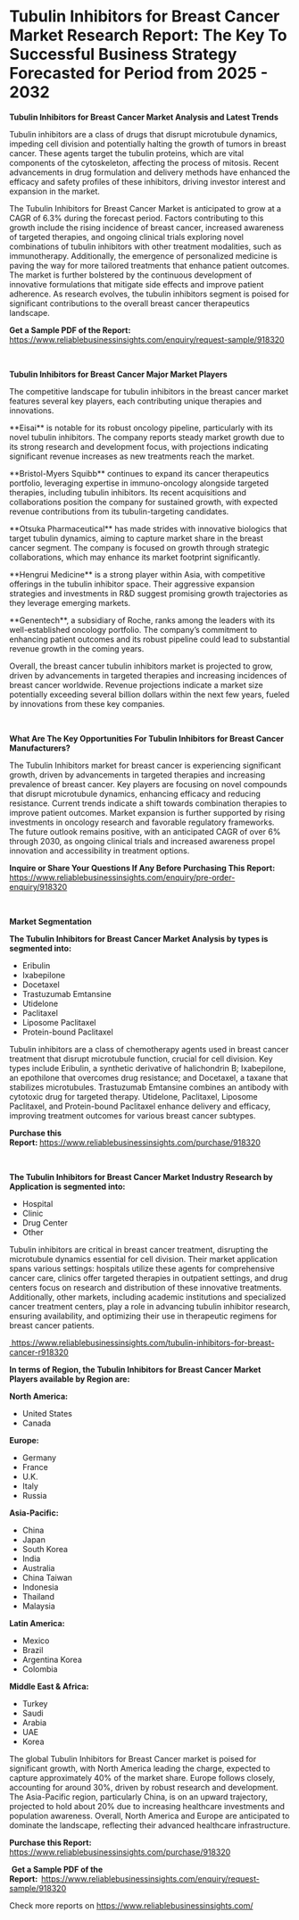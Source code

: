 <p><h1>Tubulin Inhibitors for Breast Cancer Market Research Report: The Key To Successful Business Strategy Forecasted for Period from 2025 - 2032</h1></p><p><strong>Tubulin Inhibitors for Breast Cancer Market Analysis and Latest Trends</strong></p>
<p><p>Tubulin inhibitors are a class of drugs that disrupt microtubule dynamics, impeding cell division and potentially halting the growth of tumors in breast cancer. These agents target the tubulin proteins, which are vital components of the cytoskeleton, affecting the process of mitosis. Recent advancements in drug formulation and delivery methods have enhanced the efficacy and safety profiles of these inhibitors, driving investor interest and expansion in the market.</p><p>The Tubulin Inhibitors for Breast Cancer Market is anticipated to grow at a CAGR of 6.3% during the forecast period. Factors contributing to this growth include the rising incidence of breast cancer, increased awareness of targeted therapies, and ongoing clinical trials exploring novel combinations of tubulin inhibitors with other treatment modalities, such as immunotherapy. Additionally, the emergence of personalized medicine is paving the way for more tailored treatments that enhance patient outcomes. The market is further bolstered by the continuous development of innovative formulations that mitigate side effects and improve patient adherence. As research evolves, the tubulin inhibitors segment is poised for significant contributions to the overall breast cancer therapeutics landscape.</p></p>
<p><strong>Get a Sample PDF of the Report:&nbsp;</strong> <a href="https://www.reliablebusinessinsights.com/enquiry/request-sample/918320?utm_campaign=3101&utm_medium=2&utm_source=Github&utm_content=ia&utm_term=07032025&utm_id=tubulin-inhibitors-for-breast-cancer">https://www.reliablebusinessinsights.com/enquiry/request-sample/918320</a></p>
<p>&nbsp;</p>
<p><strong>Tubulin Inhibitors for Breast Cancer Major Market Players</strong></p>
<p><p>The competitive landscape for tubulin inhibitors in the breast cancer market features several key players, each contributing unique therapies and innovations.</p><p>**Eisai** is notable for its robust oncology pipeline, particularly with its novel tubulin inhibitors. The company reports steady market growth due to its strong research and development focus, with projections indicating significant revenue increases as new treatments reach the market.</p><p>**Bristol-Myers Squibb** continues to expand its cancer therapeutics portfolio, leveraging expertise in immuno-oncology alongside targeted therapies, including tubulin inhibitors. Its recent acquisitions and collaborations position the company for sustained growth, with expected revenue contributions from its tubulin-targeting candidates.</p><p>**Otsuka Pharmaceutical** has made strides with innovative biologics that target tubulin dynamics, aiming to capture market share in the breast cancer segment. The company is focused on growth through strategic collaborations, which may enhance its market footprint significantly.</p><p>**Hengrui Medicine** is a strong player within Asia, with competitive offerings in the tubulin inhibitor space. Their aggressive expansion strategies and investments in R&D suggest promising growth trajectories as they leverage emerging markets.</p><p>**Genentech**, a subsidiary of Roche, ranks among the leaders with its well-established oncology portfolio. The company’s commitment to enhancing patient outcomes and its robust pipeline could lead to substantial revenue growth in the coming years.</p><p>Overall, the breast cancer tubulin inhibitors market is projected to grow, driven by advancements in targeted therapies and increasing incidences of breast cancer worldwide. Revenue projections indicate a market size potentially exceeding several billion dollars within the next few years, fueled by innovations from these key companies.</p></p>
<p>&nbsp;</p>
<p><strong>What Are The Key Opportunities For Tubulin Inhibitors for Breast Cancer Manufacturers?</strong></p>
<p><p>The Tubulin Inhibitors market for breast cancer is experiencing significant growth, driven by advancements in targeted therapies and increasing prevalence of breast cancer. Key players are focusing on novel compounds that disrupt microtubule dynamics, enhancing efficacy and reducing resistance. Current trends indicate a shift towards combination therapies to improve patient outcomes. Market expansion is further supported by rising investments in oncology research and favorable regulatory frameworks. The future outlook remains positive, with an anticipated CAGR of over 6% through 2030, as ongoing clinical trials and increased awareness propel innovation and accessibility in treatment options.</p></p>
<p><strong>Inquire or Share Your Questions If Any Before Purchasing This Report:</strong> <a href="https://www.reliablebusinessinsights.com/enquiry/pre-order-enquiry/918320?utm_campaign=3101&utm_medium=2&utm_source=Github&utm_content=ia&utm_term=07032025&utm_id=tubulin-inhibitors-for-breast-cancer">https://www.reliablebusinessinsights.com/enquiry/pre-order-enquiry/918320</a></p>
<p>&nbsp;</p>
<p><strong>Market Segmentation</strong></p>
<p><strong>The Tubulin Inhibitors for Breast Cancer Market Analysis by types is segmented into:</strong></p>
<p><ul><li>Eribulin</li><li>Ixabepilone</li><li>Docetaxel</li><li>Trastuzumab Emtansine</li><li>Utidelone</li><li>Paclitaxel</li><li>Liposome Paclitaxel</li><li>Protein-bound Paclitaxel</li></ul></p>
<p><p>Tubulin inhibitors are a class of chemotherapy agents used in breast cancer treatment that disrupt microtubule function, crucial for cell division. Key types include Eribulin, a synthetic derivative of halichondrin B; Ixabepilone, an epothilone that overcomes drug resistance; and Docetaxel, a taxane that stabilizes microtubules. Trastuzumab Emtansine combines an antibody with cytotoxic drug for targeted therapy. Utidelone, Paclitaxel, Liposome Paclitaxel, and Protein-bound Paclitaxel enhance delivery and efficacy, improving treatment outcomes for various breast cancer subtypes.</p></p>
<p><strong>Purchase this Report:&nbsp;</strong><a href="https://www.reliablebusinessinsights.com/purchase/918320?utm_campaign=3101&utm_medium=2&utm_source=Github&utm_content=ia&utm_term=07032025&utm_id=tubulin-inhibitors-for-breast-cancer">https://www.reliablebusinessinsights.com/purchase/918320</a></p>
<p>&nbsp;</p>
<p><strong>The Tubulin Inhibitors for Breast Cancer Market Industry Research by Application is segmented into:</strong></p>
<p><ul><li>Hospital</li><li>Clinic</li><li>Drug Center</li><li>Other</li></ul></p>
<p><p>Tubulin inhibitors are critical in breast cancer treatment, disrupting the microtubule dynamics essential for cell division. Their market application spans various settings: hospitals utilize these agents for comprehensive cancer care, clinics offer targeted therapies in outpatient settings, and drug centers focus on research and distribution of these innovative treatments. Additionally, other markets, including academic institutions and specialized cancer treatment centers, play a role in advancing tubulin inhibitor research, ensuring availability, and optimizing their use in therapeutic regimens for breast cancer patients.</p></p>
<p><a href="https://www.reliablebusinessinsights.com/tubulin-inhibitors-for-breast-cancer-r918320?utm_campaign=3101&utm_medium=2&utm_source=Github&utm_content=ia&utm_term=07032025&utm_id=tubulin-inhibitors-for-breast-cancer">&nbsp;https://www.reliablebusinessinsights.com/tubulin-inhibitors-for-breast-cancer-r918320</a></p>
<p><strong>In terms of Region, the Tubulin Inhibitors for Breast Cancer Market Players available by Region are:</strong></p>
<p>
    <p> <strong> North America: </strong>
        <ul>
            <li>United States</li>
            <li>Canada</li>
        </ul>
        </p> 
    <p> <strong> Europe: </strong>
        <ul>
            <li>Germany</li>
            <li>France</li>
            <li>U.K.</li>
            <li>Italy</li>
            <li>Russia</li>
        </ul>
        </p> 
    <p> <strong> Asia-Pacific: </strong>
        <ul>
            <li>China</li>
            <li>Japan</li>
            <li>South Korea</li>
            <li>India</li>
            <li>Australia</li>
            <li>China Taiwan</li>
            <li>Indonesia</li>
            <li>Thailand</li>
            <li>Malaysia</li>
        </ul>
        </p> 
    <p> <strong> Latin America: </strong>
        <ul>
            <li>Mexico</li>
            <li>Brazil</li>
            <li>Argentina Korea</li>
            <li>Colombia</li>
        </ul>
        </p> 
    <p> <strong> Middle East & Africa: </strong>
        <ul>
            <li>Turkey</li>
            <li>Saudi</li>
            <li>Arabia</li>
            <li>UAE</li>
            <li>Korea</li>
        </ul>
    </p>
    </p>
<p><p>The global Tubulin Inhibitors for Breast Cancer market is poised for significant growth, with North America leading the charge, expected to capture approximately 40% of the market share. Europe follows closely, accounting for around 30%, driven by robust research and development. The Asia-Pacific region, particularly China, is on an upward trajectory, projected to hold about 20% due to increasing healthcare investments and population awareness. Overall, North America and Europe are anticipated to dominate the landscape, reflecting their advanced healthcare infrastructure.</p></p>
<p><strong>Purchase this Report: </strong><a href="https://www.reliablebusinessinsights.com/purchase/918320?utm_campaign=3101&utm_medium=2&utm_source=Github&utm_content=ia&utm_term=07032025&utm_id=tubulin-inhibitors-for-breast-cancer">https://www.reliablebusinessinsights.com/purchase/918320</a></p>
<p>&nbsp;<strong>Get a Sample PDF of the Report:&nbsp;&nbsp;</strong><a href="https://www.reliablebusinessinsights.com/enquiry/request-sample/918320?utm_campaign=3101&utm_medium=2&utm_source=Github&utm_content=ia&utm_term=07032025&utm_id=tubulin-inhibitors-for-breast-cancer">https://www.reliablebusinessinsights.com/enquiry/request-sample/918320</a></p>
<p><strong></strong></p>
<p>Check more reports on <a href="https://www.reliablebusinessinsights.com/?utm_campaign=3101&utm_medium=2&utm_source=Github&utm_content=ia&utm_term=07032025&utm_id=tubulin-inhibitors-for-breast-cancer">https://www.reliablebusinessinsights.com/</a></p>